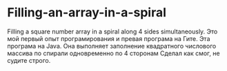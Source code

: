 # Filling-an-array-in-a-spiral
Filling a square number array in a spiral along 4 sides simultaneously.
Это мой первый опыт програмирования и превая програма на Гите. 
Эта програма на Java. Она выполняет заполнение квадратного числового массива  по спирали одновременно по 4 сторонам
Сделал как смог, не судите строго.
